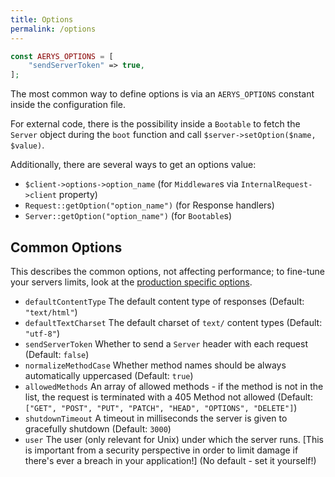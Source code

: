 ```yaml
---
title: Options
permalink: /options
---
```

```php
const AERYS_OPTIONS = [
	"sendServerToken" => true,
];
```

The most common way to define options is via an `AERYS_OPTIONS` constant inside the configuration file.

For external code, there is the possibility inside a `Bootable` to fetch the `Server` object during the `boot` function and call `$server->setOption($name, $value)`.

Additionally, there are several ways to get an options value:
- `$client->options->option_name` (for `Middleware`s via `InternalRequest->client` property)
- `Request::getOption("option_name")` (for Response handlers)
- `Server::getOption("option_name")` (for `Bootable`s)

## Common Options

This describes the common options, not affecting performance; to fine-tune your servers limits, look at the [production specific options](../performance/production.html).

- `defaultContentType` The default content type of responses (Default: `"text/html"`)
- `defaultTextCharset` The default charset of `text/` content types (Default: `"utf-8"`)
- `sendServerToken` Whether to send a `Server` header with each request (Default: `false`)
- `normalizeMethodCase` Whether method names should be always automatically uppercased (Default: `true`)
- `allowedMethods` An array of allowed methods - if the method is not in the list, the request is terminated with a 405 Method not allowed (Default: `["GET", "POST", "PUT", "PATCH", "HEAD", "OPTIONS", "DELETE"]`)
- `shutdownTimeout` A timeout in milliseconds the server is given to gracefully shutdown (Default: `3000`)
- `user` The user (only relevant for Unix) under which the server runs. [This is important from a security perspective in order to limit damage if there's ever a breach in your application!] (No default - set it yourself!)